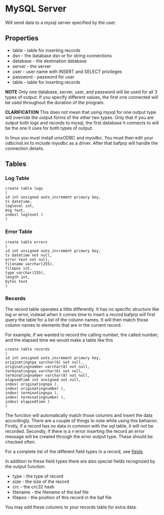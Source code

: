 # MySQL Server #

Will send data to a mysql server specified by the user.


## Properties ##
  * table - table for inserting records
  * dsn - the database dsn
or for string connections
  * database - the destination database
  * server - the server
  * user - user name with INSERT and SELECT privileges
  * password - password for user
  * table - table for inserting records

**NOTE** Only one database, server, user, and password will be used for all 3 types of output.  If you specify different values, the first one connected will be used throughout the duration of the program.

**CLARIFICATION** This does not mean that using mysql for one output type will override the output forms of the other two types.  Only that if you are output both logs and records to mysql, the first database it connects to will be the one it uses for both types of output.

In linux you must install unixODBC and myodbc.  You must then edit your odbcinst.ini to include myodbc as a driver.  After that bafprp will handle the connection details.

## Tables ##

### Log Table ###

```
create table logs
(
id int unsigned auto_increment primary key,
ts datetime,
loglevel int,
msg text,
index( loglevel )
)
```

### Error Table ###

```
create table errors
(
id int unsigned auto_increment primary key,
ts datetime not null,
error text not null,
filename varchar(255),
filepos int,
type varchar(255),
length int,
bytes text
)
```


### Records ###

The record table operates a little differently.  It has no specific structure like log or error, instead when it comes time to insert a record bafprp will first query the table for a list of the column names.  It will then match those column names to elements that are in the current record.

For example, if we wanted to record the calling number, the called number, and the elapsed time we would make a table like this

```
create table records
(
id int unsigned auto_increment primary key,
originatingnpa varchar(6) not null,
originatingnumber varchar(8) not null,
terminatingnpa varchar(6) not null,
terminatingnumber varchar(8) not null,
elapsedtime int unsigned not null,
index( originatingnpa ),
index( originatingnumber ),
index( terminatingnpa ),
index( terminatingnumber ),
index( elapsedtime )
)
```

The function will automatically match those columns and insert the data accordingly.  There are a couple of things to note while using this behavior.  Firstly, if a record has no data in common with the sql table, it will not be recorded.  Secondly, if there is a n error inserting the record an error message will be created through the error output type.  These should be checked often.

For a complete list of the different field types in a record, see [fields](fields.md)

In addition to these field types there are also special fields recognized by the output function.
  * type - the type of record
  * size - the size of the record
  * crc - the crc32 hash
  * filename - the filename of the baf file
  * filepos - the position of this record in the baf file

You may add these columns to your records table for extra data.